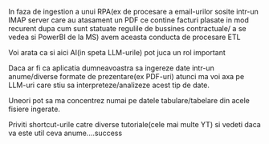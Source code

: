 
In faza de ingestion a unui RPA(ex de procesare a email-urilor sosite intr-un IMAP server care au atasament un PDF ce contine facturi plasate in mod recurent dupa cum sunt statuate regulile de bussines contractuale/ a se vedea si PowerBI de la MS) avem aceasta conducta de procesare ETL

Voi arata ca si aici AI(in speta LLM-urile) pot juca un rol important

Daca ar fi ca aplicatia dumneavoastra sa ingereze date intr-un anume/diverse formate de prezentare(ex PDF-uri) atunci ma voi axa pe LLM-uri care stiu sa interpreteze/analizeze acest tip de date.

Uneori pot sa ma concentrez numai pe datele tabulare/tabelare din acele fisiere ingerate.

Priviti shortcut-urile catre diverse tutoriale(cele mai multe YT) si vedeti daca va este util ceva anume....success
